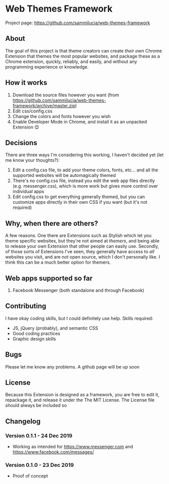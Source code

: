 # Web Themes Framework
Project page: https://github.com/sammilucia/web-themes-framework

## About
The goal of this project is that theme creators can create _their own_ Chrome Extension that themes the most popular websites, and package these as a Chrome extension, quickly, reliably, and easily, and without any programming experience or knowledge.

## How it works
1. Download the source files however you want (from https://github.com/sammilucia/web-themes-framework/archive/master.zip)
2. Edit css/config.css
3. Change the colors and fonts however you wish
4. Enable Developer Mode in Chrome, and install it as an unpacked Extension 😊

## Decisions
There are three ways I'm considering this working, I haven't decided yet (let me know your thoughts?):
1. Edit a config.css file, to add your theme colors, fonts, etc... and all the supported websites will be automagically themed
2. There's no config.css file, instead you edit the web app files directly (e.g. messenger.css), which is more work but gives more control over individual apps
3. Edit config.css to get everything generally themed, but you can customize apps directly in their own CSS if you want (but it's not required)

## Why, when there are others?
A few reasons. One there are Extensions such as Stylish which let you theme specific websites, but they're not aimed at _themers_, and being able to release your own Extension that other people can easily use. Secondly, of those sorts of Extensions I've seen, they generally have access to _all_ websites you visit, and are _not_ open source, which I don't personally like. I think this can be a much better option for themers.

## Web apps supported so far
1. Facebook Messenger (both standalone and through Facebook)

## Contributing
I have okay coding skills, but I could definitely use help. Skills required:
- JS, jQuery (probably), and semantic CSS
- Good coding practices
- Graphic design skills

## Bugs
Please let me know any problems. A github page will be up soon

## License
Because this Extension is designed as a framework, you are free to edit it, repackage it, and release it under the The MIT License. The License file should always be included so

## Changelog
### Version 0.1.1 - 24 Dec 2019
- Working as intended for https://www.messenger.com and https://www.facebook.com/messages/

### Version 0.1.0 - 23 Dec 2019
- Proof of concept

